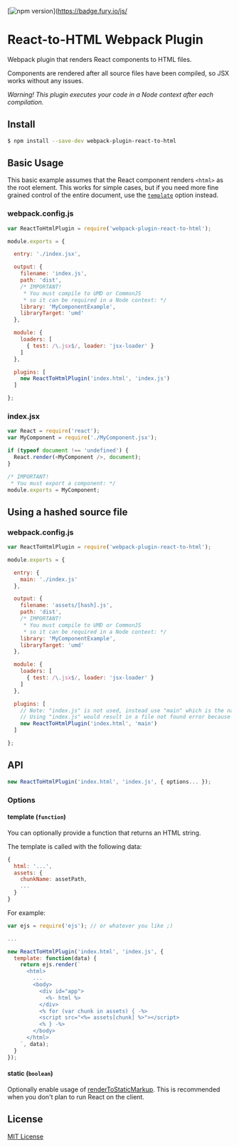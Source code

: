 [![npm version](https://badge.fury.io/js/webpack-plugin-react-to-html.svg)](https://badge.fury.io/js/

# React-to-HTML Webpack Plugin

Webpack plugin that renders React components to HTML files.

Components are rendered after all source files have been compiled, so JSX works without any issues.

*Warning! This plugin executes your code in a Node context after each compilation.*

## Install

```bash
$ npm install --save-dev webpack-plugin-react-to-html
```

## Basic Usage

This basic example assumes that the React component renders `<html>` as the root element. This works for simple cases, but if you need more fine grained control of the entire document, use the [`template`](#template-function) option instead.

### webpack.config.js

```js
var ReactToHtmlPlugin = require('webpack-plugin-react-to-html');

module.exports = {

  entry: './index.jsx',

  output: {
    filename: 'index.js',
    path: 'dist',
    /* IMPORTANT!
     * You must compile to UMD or CommonJS
     * so it can be required in a Node context: */
    library: 'MyComponentExample',
    libraryTarget: 'umd'
  },

  module: {
    loaders: [
      { test: /\.jsx$/, loader: 'jsx-loader' }
    ]
  },

  plugins: [
    new ReactToHtmlPlugin('index.html', 'index.js')
  ]

};
```

### index.jsx

```js
var React = require('react');
var MyComponent = require('./MyComponent.jsx');

if (typeof document !== 'undefined') {
  React.render(<MyComponent />, document);
}

/* IMPORTANT!
 * You must export a component: */
module.exports = MyComponent;
```

## Using a hashed source file

### webpack.config.js

```js
var ReactToHtmlPlugin = require('webpack-plugin-react-to-html');

module.exports = {

  entry: {
    main: './index.js'
  },

  output: {
    filename: 'assets/[hash].js',
    path: 'dist',
    /* IMPORTANT!
     * You must compile to UMD or CommonJS
     * so it can be required in a Node context: */
    library: 'MyComponentExample',
    libraryTarget: 'umd'
  },

  module: {
    loaders: [
      { test: /\.jsx$/, loader: 'jsx-loader' }
    ]
  },

  plugins: [
    // Note: "index.js" is not used, instead use "main" which is the name of the entry
    // Using "index.js" would result in a file not found error because it has been hashed
    new ReactToHtmlPlugin('index.html', 'main')
  ]

};
```

## API

```js
new ReactToHtmlPlugin('index.html', 'index.js', { options... });
```

### Options

#### template (`function`)

You can optionally provide a function that returns an HTML string.

The template is called with the following data:

```js
{
  html: '...',
  assets: {
    chunkName: assetPath,
    ...
  }
}
```

For example:

```js
var ejs = require('ejs'); // or whatever you like ;)

...

new ReactToHtmlPlugin('index.html', 'index.js', {
  template: function(data) {
    return ejs.render(`
      <html>
        ...
        <body>
          <div id="app">
            <%- html %>
          </div>
          <% for (var chunk in assets) { -%>
          <script src="<%= assets[chunk] %>"></script>
          <% } -%>
        </body>
      </html>
    `, data);
  }
});
```

#### static (`boolean`)

Optionally enable usage of [renderToStaticMarkup](https://facebook.github.io/react/docs/top-level-api.html#react.rendertostaticmarkup). This is recommended when you don't plan to run React on the client.

## License

[MIT License](http://markdalgleish.mit-license.org)
